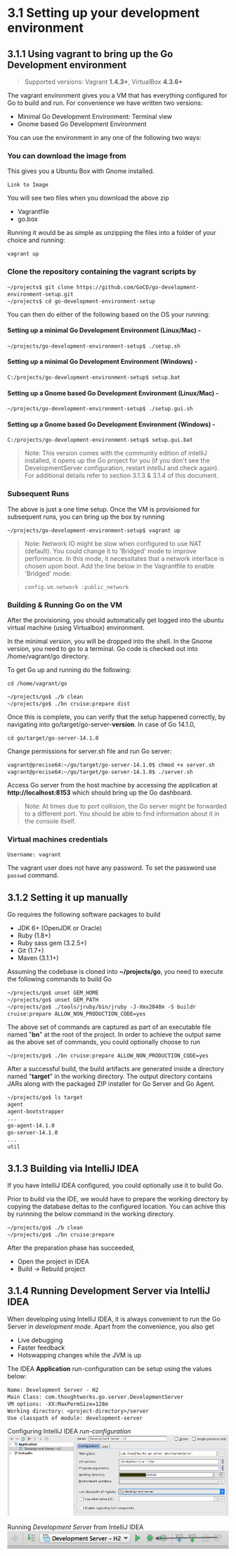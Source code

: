 # 3.1 Setting up your development environment

## 3.1.1 Using vagrant to bring up the Go Development environment

> Supported versions: Vagrant **1.4.3+**, VirtualBox **4.3.6+**

The vagrant environment gives you a VM that has everything configured for Go to build and run. For convenience we have written two versions:

- Minimal Go Development Environment: Terminal view
- Gnome based Go Development Environment


You can use the environment in any one of the following two ways:

### You can download the image from

This gives you a Ubuntu Box with Gnome installed.

```
Link to Image
```

You will see two files when you download the above zip

- Vagrantfile
- go.box

Running it would be as simple as unzipping the files into a folder of your choice and running:

```
vagrant up
```

### Clone the repository containing the vagrant scripts by

```
~/projects$ git clone https://github.com/GoCD/go-development-environment-setup.git
~/projects$ cd go-development-environment-setup
```

You can then do either of the following based on the OS your running:

#### Setting up a minimal Go Development Environment (Linux/Mac) -

```
~/projects/go-development-environment-setup$ ./setup.sh
```

#### Setting up a minimal Go Development Environment (Windows) -

```
C:/projects/go-development-environment-setup$ setup.bat
```

#### Setting up a Gnome based Go Development Environment (Linux/Mac) -

```
~/projects/go-development-environment-setup$ ./setup.gui.sh
```

#### Setting up a Gnome based Go Development Environment (Windows) -

```
C:/projects/go-development-environment-setup$ setup.gui.bat
```

> Note: This version comes with the community edition of intelliJ installed, it opens up the Go project for you (if you don't see the DevelopmentServer configuration, restart intelliJ and check again). For additional details refer to section 3.1.3 & 3.1.4 of this document. 

### Subsequent Runs

The above is just a one time setup. Once the VM is provisioned for subsequent runs, you can bring up the box by running

```
~/projects/go-development-environment-setup$ vagrant up
```

> Note: Network IO might be slow when configured to use NAT (default). You could change it to 'Bridged' mode to improve performance. In this mode, it necessitates that a network interface is chosen upon boot. Add the line below in the Vagrantfile to enable 'Bridged' mode:

>
>```
>config.vm.network :public_network
>```

### Building & Running Go on the VM

After the provisioning, you should automatically get logged into the ubuntu virtual machine (using Virtualbox) environment.

In the minimal version, you will be dropped into the shell. In the Gnome version, you need to go to a terminal. Go code is checked out into /home/vagrant/go directory. 

To get Go up and running do the following:

```
cd /home/vagrant/go
```

```
~/projects/go$ ./b clean
~/projects/go$ ./bn cruise:prepare dist
```

Once this is complete, you can verify that the setup happened correctly, by navigating into go/target/go-server-**version**. In case of Go 14.1.0, 

```
cd go/target/go-server-14.1.0
```

Change permissions for server.sh file and run Go server:

```
vagrant@precise64:~/go/target/go-server-14.1.0$ chmod +x server.sh
vagrant@precise64:~/go/target/go-server-14.1.0$ ./server.sh
```

Access Go server from the host machine by accessing the application at **http://localhost:8153** which should bring up the Go dashboard.

> Note: At times due to port collision, the Go server might be forwarded to a different port. You should be able to find information about it in the console itself. 

### Virtual machines credentials
```
Username: vagrant
```

The vagrant user does not have any password. To set the password use `passwd` command.

## 3.1.2 Setting it up manually

Go requires the following software packages to build

-   JDK 6+ (OpenJDK or Oracle)
-   Ruby (1.8+)
-   Ruby sass gem (3.2.5+)
-   Git (1.7+)
-   Maven (3.1.1+)

Assuming the codebase is cloned into **~/projects/go**, you need to execute the
following commands to build Go

```
~/projects/go$ unset GEM_HOME
~/projects/go$ unset GEM_PATH
~/projects/go$ ./tools/jruby/bin/jruby -J-Xmx2048m -S buildr cruise:prepare ALLOW_NON_PRODUCTION_CODE=yes
```

The above set of commands are captured as part of an executable file named
"**bn**" at the root of the project. In order to achieve the output same as the
above set of commands, you could optionally choose to run

```
~/projects/go$ ./bn cruise:prepare ALLOW_NON_PRODUCTION_CODE=yes
```

After a successful build, the build artifacts are generated inside a directory
named "**target**" in the working directory. The output directory contains JARs
along with the packaged ZIP installer for Go Server and Go Agent.

```
~/projects/go$ ls target
agent
agent-bootstrapper
...
go-agent-14.1.0
go-server-14.1.0
...
util
```

## 3.1.3 Building via IntelliJ IDEA

If you have IntelliJ IDEA configured, you could optionally use it to build Go. 

Prior to build via the IDE, we would have to prepare the working directory by copying the database deltas to the configured location. You can achive this by runnning the below command in the working directory.

```
~/projects/go$ ./b clean
~/projects/go$ ./bn cruise:prepare
```

After the preparation phase has succeeded, 

- Open the project in IDEA
- Build -> Rebuild project

## 3.1.4 Running Development Server via IntelliJ IDEA

When developing using IntelliJ IDEA, it is always convenient to run the Go Server in *development mode*. Apart from the convenience, you also get

- Live debugging
- Faster feedback
- Hotswapping changes while the JVM is up

The IDEA **Application** run-configuration can be setup using the values below:

```
Name: Development Server - H2
Main Class: com.thoughtworks.go.server.DevelopmentServer
VM options: -XX:MaxPermSize=128m
Working directory: <project-directory>/server
Use classpath of module: development-server
```

Configuring IntelliJ IDEA *run-configuration*
![](images/idea_run_configuration_development_server.png)

Running *Development Server* from IntelliJ IDEA
![](images/idea_run_configuration.png)
